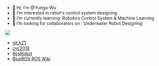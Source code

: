 - 👋 Hi, I’m @Yunga-Wu
- 👀 I’m interested in robot's control system designing
- 🌱 I’m currently learning: Robotics Control System & Machine Learning
- 💞️ I’m looking for collaborators on : Underwater Robot Designing

![](https://img.shields.io/badge/%E6%95%88%E7%8E%87%E5%B7%A5%E5%85%B7-VS%20Code-blue)  

- [git入门](https://backlog.com/git-tutorial/cn/)
- [cyc2018](http://www.cyc2018.xyz/)
- [RosRobot](http://huanyu-robot.uicp.hk/)
- [BlueROV ROS Wiki](http://wiki.ros.org/Robots/BlueROV)



<!---
Yunga-Wu/Yunga-Wu is a ✨ special ✨ repository because its `README.md` (this file) appears on your GitHub profile.
You can click the Preview link to take a look at your changes.
--->
